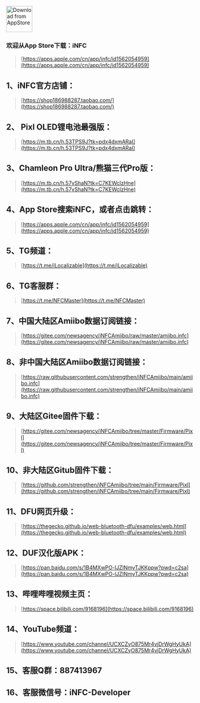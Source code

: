 <a href='https://apps.apple.com/cn/app/infc/id1562054959'><img height='70' alt='Download from AppStore' src='https://img.whalenas.com:283/image/202207141215375.png' /></a>
### 欢迎从App Store下载：iNFC
> [https://apps.apple.com/cn/app/infc/id1562054959](https://apps.apple.com/cn/app/infc/id1562054959)
## 1、iNFC官方店铺：
> [https://shop186988287.taobao.com/](https://shop186988287.taobao.com/)
## 2、 Pixl OLED锂电池最强版：
> [https://m.tb.cn/h.53TPS9J?tk=pdx4dxmARaI](https://m.tb.cn/h.53TPS9J?tk=pdx4dxmARaI)
## 3、Chamleon Pro Ultra/熊猫三代Pro版：
> [https://m.tb.cn/h.57vShaN?tk=C7KEWclzHne](https://m.tb.cn/h.57vShaN?tk=C7KEWclzHne)
## 4、App Store搜索iNFC，或者点击跳转：
> [https://apps.apple.com/cn/app/infc/id1562054959](https://apps.apple.com/cn/app/infc/id1562054959)
## 5、TG频道：
> [https://t.me/iLocalizable](https://t.me/iLocalizable)
## 6、TG客服群：
> [https://t.me/NFCMaster](https://t.me/NFCMaster)
## 7、中国大陆区Amiibo数据订阅链接：
> [https://gitee.com/newsagency/iNFCAmiibo/raw/master/amiibo.infc](https://gitee.com/newsagency/iNFCAmiibo/raw/master/amiibo.infc)
## 8、非中国大陆区Amiibo数据订阅链接：
> [https://raw.githubusercontent.com/strengthen/iNFCAmiibo/main/amiibo.infc](https://raw.githubusercontent.com/strengthen/iNFCAmiibo/main/amiibo.infc)
## 9、大陆区Gitee固件下载：
> [https://gitee.com/newsagency/iNFCAmiibo/tree/master/Firmware/Pixl](https://gitee.com/newsagency/iNFCAmiibo/tree/master/Firmware/Pixl)
## 10、非大陆区Gitub固件下载： 
> [https://github.com/strengthen/iNFCAmiibo/tree/main/Firmware/Pixl](https://github.com/strengthen/iNFCAmiibo/tree/main/Firmware/Pixl)
## 11、DFU网页升级： 
> [https://thegecko.github.io/web-bluetooth-dfu/examples/web.html](https://thegecko.github.io/web-bluetooth-dfu/examples/web.html)
## 12、DUF汉化版APK： 
> [https://pan.baidu.com/s/1B4MXwPO-lJZINmyTJKKppw?pwd=c2sa](https://pan.baidu.com/s/1B4MXwPO-lJZINmyTJKKppw?pwd=c2sa)
## 13、哔哩哔哩视频主页：
> [https://space.bilibili.com/9168196](https://space.bilibili.com/9168196)
## 14、YouTube频道：
> [https://www.youtube.com/channel/UCXCZyO875Mr4vjDrWgHyUkA](https://www.youtube.com/channel/UCXCZyO875Mr4vjDrWgHyUkA)
## 15、客服Q群：887413967
## 16、客服微信号：iNFC-Developer
